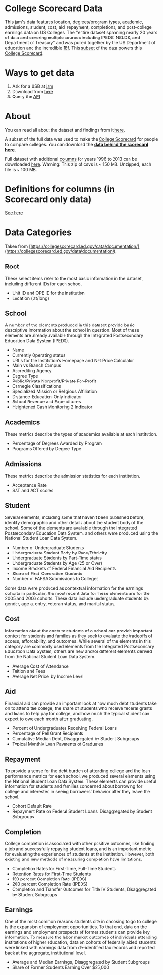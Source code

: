 # College Scorecard Data

This jam's data features location, degrees/program types, academic, admissions, student, cost, aid, repayment, completions, and post-college earnings data on US Colleges.  The "entire dataset spanning nearly 20 years of data and covering multiple sources including IPEDS, NSLDS, and Department of Treasury" and was pulled together by the US Department of education and the incredible [18f](https://18f.gsa.gov/).  This [subset](https://collegescorecard.ed.gov/downloads/Most-Recent-Cohorts-Scorecard-Elements.csv) of the data powers this [College Scorecard](https://collegescorecard.ed.gov/).

# Ways to get data

1. Ask for a USB at [jam](http://www.meetup.com/Houston-Data-Visualization-Meetup/events/231227184/)
1. Download from [here](https://collegescorecard.ed.gov/downloads/Most-Recent-Cohorts-Scorecard-Elements.csv)
1. Query the [API](https://github.com/18F/open-data-maker/blob/api-docs/API.md)

# About

You can read all about the dataset and findings from it [here](https://collegescorecard.ed.gov/data/documentation/).

A subset of the full data was used to make the [College Scorecard](https://collegescorecard.ed.gov/) for people to compare colleges.  You can download the **[data behind the scorecard here](https://collegescorecard.ed.gov/downloads/Most-Recent-Cohorts-Scorecard-Elements.csv)**.

Full dataset with additional [columns](https://docs.google.com/spreadsheets/d/1lvDKrp6Azkr8D-MTOOUsEX61wPxcG2LSZlep_gdK4U8/pubhtml?gid=1332420733&single=true) for years 1996 to 2013 can be downloaded [here](https://collegescorecard.ed.gov/downloads/CollegeScorecard_Raw_Data.zip).  Warning: This zip of csvs is ~ 150 MB.  Unzipped, each file is ~ 100 MB.

# Definitions for columns (in Scorecard only data)

[See here](./definitions.md)

# Data Categories

Taken from [https://collegescorecard.ed.gov/data/documentation/](https://collegescorecard.ed.gov/data/documentation/).

## Root

These select items refer to the most basic information in the dataset, including different IDs for each school.

* Unit ID and OPE ID for the institution
* Location (lat/long)

## School

A number of the elements produced in this dataset provide basic descriptive information about the school in question. Most of these elements are already available through the Integrated Postsecondary Education Data System (IPEDS).

* Name
* Currently Operating status
* URLs for the Institution’s Homepage and Net Price Calculator
* Main vs Branch Campus
* Accrediting Agency
* Degree Type
* Public/Private Nonprofit/Private For-Profit
* Carnegie Classifications
* Specialized Mission or Religious Affiliation
* Distance-Education-Only Indicator
* School Revenue and Expenditures
* Heightened Cash Monitoring 2 Indicator

## Academics

These metrics describe the types of academics available at each institution.

* Percentage of Degrees Awarded by Program
* Programs Offered by Degree Type

## Admissions

These metrics describe the admission statistics for each institution.

* Acceptance Rate
* SAT and ACT scores

## Student

Several elements, including some that haven’t been published before, identify demographic and other details about the student body of the school. Some of the elements are available through the Integrated Postsecondary Education Data System, and others were produced using the National Student Loan Data System.

* Number of Undergraduate Students
* Undergraduate Student Body by Race/Ethnicity
* Undergraduate Students by Part-Time status
* Undergraduate Students by Age (25 or Over)
* Income Brackets of Federal Financial Aid Recipients
* Share of First-Generation Students
* Number of FAFSA Submissions to Colleges

Some data were produced as contextual information for the earnings cohorts in particular; the most recent data for these elements are for the 2005 and 2006 cohorts. These data include undergraduate students by: gender, age at entry, veteran status, and marital status.

## Cost

Information about the costs to students of a school can provide important context for students and families as they seek to evaluate the tradeoffs of access, affordability, and outcomes. While several of the elements in this category are commonly used elements from the Integrated Postsecondary Education Data System, others are new and/or different elements derived from the National Student Loan Data System.

* Average Cost of Attendance
* Tuition and Fees
* Average Net Price, by Income Level

## Aid

Financial aid can provide an important look at how much debt students take on to attend the college, the share of students who receive federal grants and loans to help pay for college, and how much the typical student can expect to owe each month after graduating.

* Percent of Undergraduates Receiving Federal Loans
* Percentage of Pell Grant Recipients
* Cumulative Median Debt, Disaggregated by Student Subgroups
* Typical Monthly Loan Payments of Graduates

## Repayment

To provide a sense for the debt burden of attending college and the loan performance metrics for each school, we produced several elements using the National Student Loan Data System. These elements can provide useful information for students and families concerned about borrowing for college and interested in seeing borrowers’ behavior after they leave the school.

* Cohort Default Rate
* Repayment Rate on Federal Student Loans, Disaggregated by Student Subgroups

## Completion

College completion is associated with other positive outcomes, like finding a job and successfully repaying student loans, and is an important metric for evaluating the experiences of students at the institution. However, both existing and new methods of measuring completion have limitations.

* Completion Rates for First-Time, Full-Time Students
* Retention Rates for First-Time Students
* 150 percent Completion Rate (IPEDS)
* 200 percent Completion Rate (IPEDS)
* Completion and Transfer Outcomes for Title IV Students, Disaggregated by Student Subgroups

## Earnings

One of the most common reasons students cite in choosing to go to college is the expansion of employment opportunities. To that end, data on the earnings and employment prospects of former students can provide key information. To measure the labor market outcomes of individuals attending institutions of higher education, data on cohorts of federally aided students were linked with earnings data from de-identified tax records and reported back at the aggregate, institutional level.

* Average and Median Earnings, Disaggregated by Student Subgroups
* Share of Former Students Earning Over $25,000
